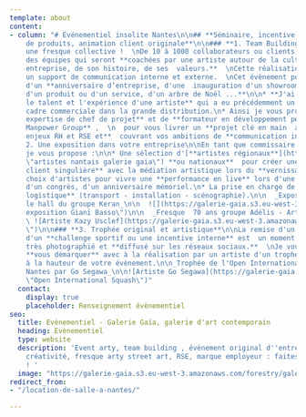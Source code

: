 ```yaml
---
template: about
content:
- column: "# Événementiel insolite Nantes\n\n## **Séminaire, incentive, lancement
    de produits, animation client originale**\n\n### **1. Team Building artistique**\n\n**Créer
    une fresque collective !  \nDe 10 à 1000 collaborateurs ou clients,**  fédérez
    des équipes qui seront **coachées par une artiste autour de la culture de votre
    entreprise, de son histoire, de ses  valeurs.**  \nCette réalisation deviendra
    un support de communication interne et externe.  \nCet évènement peut être l'occasion
    d'un **anniversaire d’entreprise, d'une  inauguration d'un showroom, du lancement
    d'un produit ou d'un service, d'un arbre de Noël ...**\n\n* **J'ai sélectionné
    le talent et l'expérience d'une artiste** qui a eu précédemment un parcours comme
    cadre commerciale dans la grande distribution.\n* Ainsi je vous propose **mon
    expertise de chef de projet** et de **formateur en développement personnel pour
    Manpower Group** ,  \n  pour vous livrer un **projet clé en main  associant les
    enjeux RH et RSE et**  couvrant vos ambitions de **communication interne et externe.**\n\n![](https://galerie-gaia.s3.eu-west-3.amazonaws.com/forestry/galeriegaia@nathalieperie-teambuilding.jpg)\n\n![](https://galerie-gaia.s3.eu-west-3.amazonaws.com/forestry/galeriegaia@nathalieperie-fresqueRSE.jpg)\n\n###
    2. Une exposition dans votre entreprise\n\nEn tant que commissaire d'exposition
    je vous propose :\n\n* Une sélection d'[**artistes régionaux**](https://galeriegaia.fr/catalogue/
    \"artistes nantais galerie gaia\") **ou nationaux**  pour créer une **expérience
    client singulière** avec la médiation artistique lors du **vernissage.**\n* Un
    choix d'artistes pour vivre une **performance en live** lors d'une soirée privée,
    d'un congrès, d'un anniversaire mémoriel.\n* La prise en charge de toute **la
    logistique** (transport - installation - scénographie).\n\n  _Exposition dans
    le hall du groupe Keran_\n\n  ![](https://galerie-gaia.s3.eu-west-3.amazonaws.com/forestry/galeriegaia@keran@basso.jpg \"Keran
    exposition Giani Basso\")\n\n  _Fresque  70 ans groupe Adélis - Artiste Kazy Usclef_\n\n
    \ ![Artiste Kazy Usclef](https://galerie-gaia.s3.eu-west-3.amazonaws.com/forestry/galeriegaia@kazy-adelis.JPG \"Adelis 70 ans
    \")\n\n### **3. Trophée original et artistique**\n\nLa remise d'un trophée lors
    d'un **challenge sportif ou une incentive interne** est  un moment singulier car
    très photographié et **diffusé sur les réseaux sociaux.**  \nJe vous propose de
    **vous démarquer** avec à la réalisation par un artiste d'un trophée qui sera
    à la hauteur de votre évènement.\n\n_Trophée de l'Open International de Squash
    Nantes par Go Segawa_\n\n![Artiste Go Segawa](https://galerie-gaia.s3.eu-west-3.amazonaws.com/forestry/galeriegaia@opensquash2018.jpg
    \"Open International Squash\")"
  contact:
    display: true
    placeholder: Renseignement évènementiel
seo:
  title: Evènementiel - Galerie Gaïa, galerie d'art contemporain
  heading: Evènementiel
  type: website
  description: 'Event arty, team building , évènement original d''entreprise, esprit
    créativité, fresque arty street art, RSE, marque employeur : faites appel à nous
    ! '
  image: "https://galerie-gaia.s3.eu-west-3.amazonaws.com/forestry/galeriegaia@nathalieperie-teambuilding-1.jpg"
redirect_from:
- "/location-de-salle-a-nantes/"

---
```

